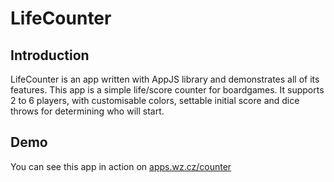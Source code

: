 # LifeCounter

## Introduction

LifeCounter is an app written with AppJS library and demonstrates all of its features. This app is a simple life/score counter for boardgames. It supports 2 to 6 players, with customisable colors, settable initial score and dice throws for determining who will start.

## Demo

You can see this app in action on [apps.wz.cz/counter](apps.wz.cz/counter)